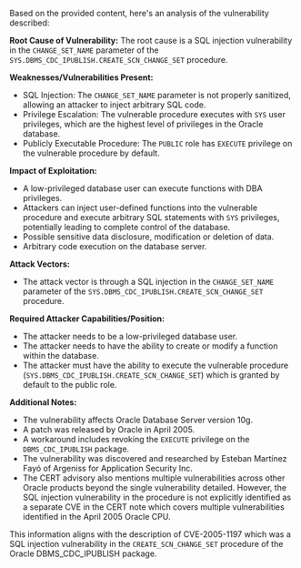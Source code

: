 Based on the provided content, here's an analysis of the vulnerability described:

**Root Cause of Vulnerability:**
The root cause is a SQL injection vulnerability in the `CHANGE_SET_NAME` parameter of the `SYS.DBMS_CDC_IPUBLISH.CREATE_SCN_CHANGE_SET` procedure.

**Weaknesses/Vulnerabilities Present:**
- SQL Injection: The `CHANGE_SET_NAME` parameter is not properly sanitized, allowing an attacker to inject arbitrary SQL code.
- Privilege Escalation: The vulnerable procedure executes with `SYS` user privileges, which are the highest level of privileges in the Oracle database.
- Publicly Executable Procedure: The `PUBLIC` role has `EXECUTE` privilege on the vulnerable procedure by default.

**Impact of Exploitation:**
- A low-privileged database user can execute functions with DBA privileges.
- Attackers can inject user-defined functions into the vulnerable procedure and execute arbitrary SQL statements with `SYS` privileges, potentially leading to complete control of the database.
- Possible sensitive data disclosure, modification or deletion of data.
- Arbitrary code execution on the database server.

**Attack Vectors:**
- The attack vector is through a SQL injection in the `CHANGE_SET_NAME` parameter of the `SYS.DBMS_CDC_IPUBLISH.CREATE_SCN_CHANGE_SET` procedure.

**Required Attacker Capabilities/Position:**
- The attacker needs to be a low-privileged database user.
- The attacker needs to have the ability to create or modify a function within the database.
- The attacker must have the ability to execute the vulnerable procedure (`SYS.DBMS_CDC_IPUBLISH.CREATE_SCN_CHANGE_SET`) which is granted by default to the public role.

**Additional Notes:**
- The vulnerability affects Oracle Database Server version 10g.
- A patch was released by Oracle in April 2005.
- A workaround includes revoking the `EXECUTE` privilege on the `DBMS_CDC_IPUBLISH` package.
- The vulnerability was discovered and researched by Esteban Martínez Fayó of Argeniss for Application Security Inc.
- The CERT advisory also mentions multiple vulnerabilities across other Oracle products beyond the single vulnerability detailed. However, the SQL injection vulnerability in the procedure is not explicitly identified as a separate CVE in the CERT note which covers multiple vulnerabilities identified in the April 2005 Oracle CPU.

This information aligns with the description of CVE-2005-1197 which was a SQL injection vulnerability in the  `CREATE_SCN_CHANGE_SET` procedure of the Oracle DBMS_CDC_IPUBLISH package.